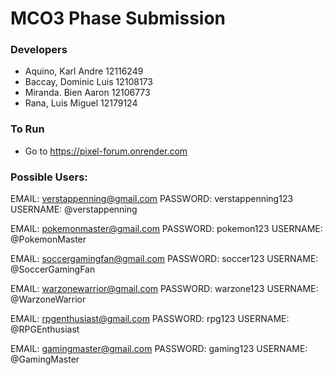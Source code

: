 # MCO3 Phase Submission

### Developers

* Aquino, Karl Andre      12116249
* Baccay, Dominic Luis    12108173
* Miranda. Bien Aaron     12106773
* Rana, Luis Miguel       12179124



### To Run

* Go to https://pixel-forum.onrender.com

### Possible Users:

EMAIL: verstappenning@gmail.com
PASSWORD: verstappenning123
USERNAME: @verstappenning

EMAIL: pokemonmaster@gmail.com
PASSWORD: pokemon123
USERNAME: @PokemonMaster

EMAIL: soccergamingfan@gmail.com
PASSWORD: soccer123
USERNAME: @SoccerGamingFan

EMAIL: warzonewarrior@gmail.com
PASSWORD: warzone123
USERNAME: @WarzoneWarrior

EMAIL: rpgenthusiast@gmail.com
PASSWORD: rpg123
USERNAME: @RPGEnthusiast

EMAIL: gamingmaster@gmail.com
PASSWORD: gaming123
USERNAME: @GamingMaster